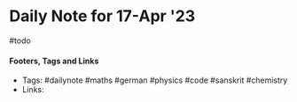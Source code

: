 
# Daily Note for 17-Apr '23
#todo


#### Footers, Tags and Links
- Tags: #dailynote #maths #german #physics #code #sanskrit #chemistry
- Links: 

[^1]:
